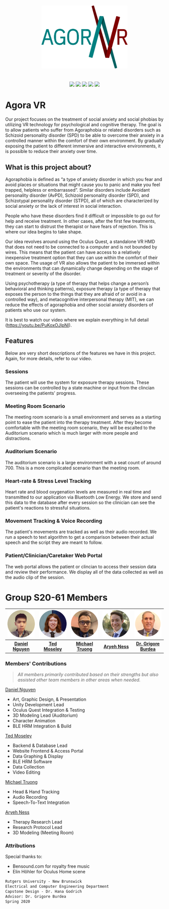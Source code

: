
<p align="center">
<a href="https://github.com/Agora-VR"><img src="Image Assets\AgoraLogo-Transparent.png" height="200px"></a>
</p>

#
<p align="center">
<a href="https://github.com/Agora-VR/Agora-VR/releases" alt="Releases">
    <img src="https://img.shields.io/github/v/release/Agora-VR/Agora-VR?include_prereleases" /></a>

<a href="https://github.com/Agora-VR/Agora-VR/graphs/traffic" alt="Downloads">
    <img src="https://img.shields.io/github/downloads/Agora-VR/Agora-VR/total" /></a>

<a href="https://github.com/Agora-VR/Agora-VR/pulse" alt="Repo Size">
    <img src="https://img.shields.io/github/repo-size/Agora-VR/Agora-VR" /></a>

<a href="https://developer.oculus.com/quest/" alt="Platform">
    <img src="https://img.shields.io/static/v1?logo=oculus&label=platform&message=Oculus%20Quest&color=9517A9" /></a>

<a href="https://unity3d.com/unity/whats-new/2019.3.1" alt="Unity Version">
    <img src="https://img.shields.io/static/v1?logo=unity&label=unity%20version&message=2019.3.1&color=202020" /></a>
</p>

# Agora VR
Our project focuses on the treatment of social anxiety and social phobias by utilizing VR technology for psychological and cognitive therapy. The goal is to allow patients who suffer from Agoraphobia or related disorders such as Schizoid personality disorder (SPD) to be able to overcome their anxiety in a controlled manner within the comfort of their own environment. By gradually exposing the patient to different immersive and interactive environments, it is possible to reduce their anxiety over time.

## What is this project about?
Agoraphobia is defined as “a type of anxiety disorder in which you fear and avoid places or situations that might cause you to panic and make you feel trapped, helpless or embarrassed”. Similar disorders include Avoidant personality disorder (AvPD), Schizoid personality disorder (SPD), and Schizotypal personality disorder (STPD), all of which are characterized by social anxiety or the lack of interest in social interaction.

People who have these disorders find it difficult or impossible to go out for help and receive treatment. In other cases, after the first few treatments, they can start to distrust the therapist or have fears of rejection. This is where our idea begins to take shape.

Our idea revolves around using the Oculus Quest, a standalone VR HMD that does not need to be connected to a computer and is not bounded by wires. This means that the patient can have access to a relatively inexpensive treatment option that they can use within the comfort of their own space. The usage of VR also allows the patient to be immersed within the environments that can dynamically change depending on the stage of treatment or severity of the disorder.

Using psychotherapy (a type of therapy that helps change a person’s behavioral and thinking patterns), exposure therapy (a type of therapy that exposes the person to the things that they are afraid of or avoid in a controlled way), and metacognitive interpersonal therapy (MIT), we can reduce the effects of agoraphobia and other social anxiety disorders of patients who use our system.

It is best to watch our video where we explain everything in full detail (https://youtu.be/PuKoxOJlpNI).

## Features
Below are very short descriptions of the features we have in this project. Again, for more details, refer to our video.

### Sessions
The patient will use the system for exposure therapy sessions. These sessions can be controlled by a state machine or input from the clincian overseeing the patients' progress.

### Meeting Room Scenario
The meeting room scenario is a small environment and serves as a starting point to ease the patient into the therapy treatment. After they become comfortable with the meeting room scenario, they will be escalted to the Auditorium scenario which is much larger with more people and distractions.

### Auditorium Scenario
The auditorium scenario is a large environment with a seat count of around 700. This is a more complicated scenario than the meeting room.

### Heart-rate & Stress Level Tracking
Heart rate and blood oxygenation levels are measured in real time and transmitted to our application via Bluetooth Low Energy. We store and send this data to the database after every session so the clinician can see the patient's reactions to stressful situations.

### Movement Tracking & Voice Recording
The patient's movements are tracked as well as their audio recorded. We run a speech to text algorithm to get a comparison between their actual speech and the script they are meant to follow.

### Patient/Clinician/Caretaker Web Portal
The web portal allows the patient or clincian to access their session data and review their performance. We display all of the data collected as well as the audio clip of the session.

# Group S20-61 Members
<table>
  <tr>
    <th width="20%">
        <a href="https://www.linkedin.com/in/dannguyen-ce/"><img src="Image Assets\profile_dan.png"></a>
    </th>
    <th width="20%">
        <a href="https://www.linkedin.com/in/ted-moseley-6646b1192/"><img src="Image Assets\profile_ted.png"></a>
    </th>
    <th width="20%">
        <a href="https://github.com/MichaelTruongZ"><img src="Image Assets\profile_mike.png"></a>
    </th>
    <th width="20%">
        <a href="https://github.com/AryehNess"><img src="Image Assets\profile_aryeh.png"></a>
    </th>
    <th width="20%">
        <a href="https://www.linkedin.com/in/grigore-burdea-phd-9a028340/"><img src="Image Assets\profile_burdea.png"></a>
    </th>
  </tr>
  <tr>
    <th><a href="https://www.linkedin.com/in/dannguyen-ce/">Daniel Nguyen</a></th>
    <th><a href="https://www.linkedin.com/in/ted-moseley-6646b1192/">Ted Moseley</a></th>
    <th><a href="https://github.com/MichaelTruongZ">Michael Truong</a></th>
    <th><a href="https://github.com/AryehNess">Aryeh Ness</a></th>
    <th><a href="https://www.linkedin.com/in/grigore-burdea-phd-9a028340/">Dr. Grigore Burdea</a></th>
  </tr>
</table>

### Members' Contributions
>*All members primarily contributed based on their strengths but also assisted other team members in other areas when needed.*

[Daniel Nguyen](https://www.linkedin.com/in/dannguyen-ce/)
 - Art, Graphic Design, & Presentation
 - Unity Development Lead
 - Oculus Quest Integration & Testing
 - 3D Modeling Lead (Auditorium)
 - Character Animation
 - BLE HRM Integration & Build

[Ted Moseley](https://www.linkedin.com/in/ted-moseley-6646b1192/)
 - Backend & Database Lead
 - Website Frontend & Access Portal
 - Data Graphing & Display
 - BLE HRM Software
 - Data Collection
 - Video Editing

[Michael Truong](https://github.com/MichaelTruongZ)
 - Head & Hand Tracking
 - Audio Recording
 - Speech-To-Text Integration

[Aryeh Ness](https://github.com/AryehNess)
 - Therapy Research Lead
 - Research Protocol Lead
 - 3D Modeling (Meeting Room)


### Attributions
Special thanks to:
 - Bensound.com for royalty free music
 - Elin Höhler for Oculus Home scene


```
Rutgers University - New Brunswick
Electrical and Computer Engineering Department
Capstone Design - Dr. Hana Godrich
Advisor: Dr. Grigore Burdea
Spring 2020
```
